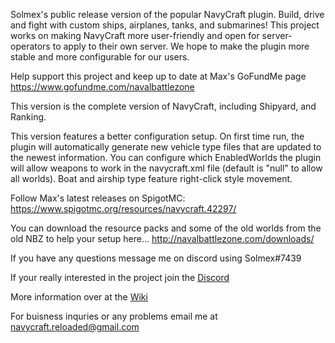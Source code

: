 Solmex's public release version of the popular NavyCraft plugin. Build, drive and fight with custom ships, airplanes, tanks, and submarines! This project works on making NavyCraft more user-friendly and open for server-operators to apply to their own server. We hope to make the plugin more stable and more configurable for our users.

Help support this project and keep up to date at Max's GoFundMe page https://www.gofundme.com/navalbattlezone

This version is the complete version of NavyCraft, including Shipyard, and Ranking.

This version features a better configuration setup. On first time run, the plugin will automatically generate new vehicle type files that are updated to the newest information. You can configure which EnabledWorlds the plugin will allow weapons to work in the navycraft.xml file (default is "null" to allow all worlds). Boat and airship type feature right-click style movement.

Follow Max's latest releases on SpigotMC: https://www.spigotmc.org/resources/navycraft.42297/

You can download the resource packs and some of the old worlds from the old NBZ to help your setup here... http://navalbattlezone.com/downloads/

If you have any questions message me on discord using Solmex#7439

If your really interested in the project join the [Discord](https://discord.gg/5XX3tyU)

More information over at the [Wiki](https://github.com/Solmex72/NavyCraft-Reloaded/wiki)

For buisness inquries or any problems email me at navycraft.reloaded@gmail.com
